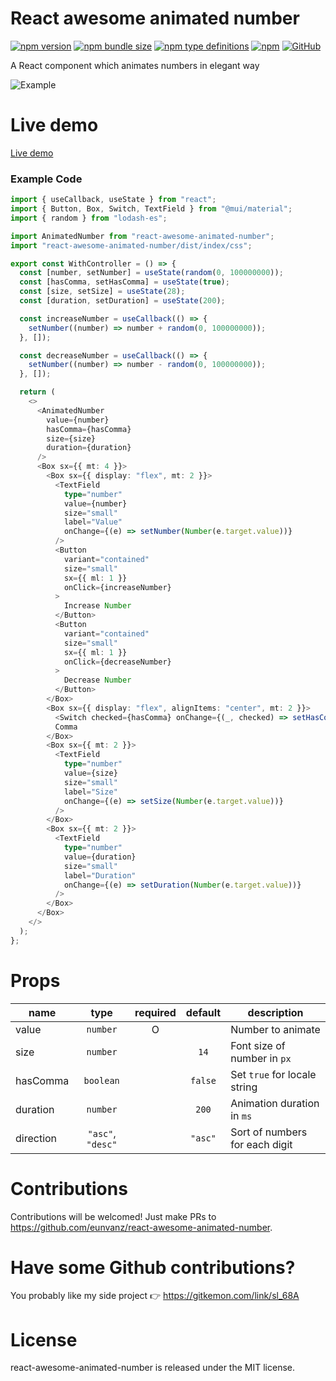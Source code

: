 # React awesome animated number

[![npm version](https://img.shields.io/npm/v/react-awesome-animated-number)](https://www.npmjs.com/package/react-awesome-animated-number) [![npm bundle size](https://img.shields.io/bundlephobia/minzip/react-awesome-animated-number)](https://www.npmjs.com/package/react-awesome-animated-number) [![npm type definitions](https://img.shields.io/npm/types/react-awesome-animated-number)](https://www.npmjs.com/package/react-awesome-animated-number) [![npm](https://img.shields.io/npm/dt/react-awesome-animated-number)](https://www.npmjs.com/package/react-awesome-animated-number) [![GitHub](https://img.shields.io/github/license/eunvanz/react-awesome-animated-number)](https://github.com/eunvanz/react-awesome-animated-number/blob/master/LICENSE)

A React component which animates numbers in elegant way

![Example](https://user-images.githubusercontent.com/17351661/152667932-aa0206e4-0c3c-4ad9-a58e-13e6e8fa4890.gif)

# Live demo

[Live demo](https://eunvanz.github.io/react-awesome-animated-number/iframe.html?id=components-animatednumber--with-controller&args=&viewMode=story)

### Example Code

```typescript
import { useCallback, useState } from "react";
import { Button, Box, Switch, TextField } from "@mui/material";
import { random } from "lodash-es";

import AnimatedNumber from "react-awesome-animated-number";
import "react-awesome-animated-number/dist/index/css";

export const WithController = () => {
  const [number, setNumber] = useState(random(0, 100000000));
  const [hasComma, setHasComma] = useState(true);
  const [size, setSize] = useState(28);
  const [duration, setDuration] = useState(200);

  const increaseNumber = useCallback(() => {
    setNumber((number) => number + random(0, 100000000));
  }, []);

  const decreaseNumber = useCallback(() => {
    setNumber((number) => number - random(0, 100000000));
  }, []);

  return (
    <>
      <AnimatedNumber
        value={number}
        hasComma={hasComma}
        size={size}
        duration={duration}
      />
      <Box sx={{ mt: 4 }}>
        <Box sx={{ display: "flex", mt: 2 }}>
          <TextField
            type="number"
            value={number}
            size="small"
            label="Value"
            onChange={(e) => setNumber(Number(e.target.value))}
          />
          <Button
            variant="contained"
            size="small"
            sx={{ ml: 1 }}
            onClick={increaseNumber}
          >
            Increase Number
          </Button>
          <Button
            variant="contained"
            size="small"
            sx={{ ml: 1 }}
            onClick={decreaseNumber}
          >
            Decrease Number
          </Button>
        </Box>
        <Box sx={{ display: "flex", alignItems: "center", mt: 2 }}>
          <Switch checked={hasComma} onChange={(_, checked) => setHasComma(checked)} />{" "}
          Comma
        </Box>
        <Box sx={{ mt: 2 }}>
          <TextField
            type="number"
            value={size}
            size="small"
            label="Size"
            onChange={(e) => setSize(Number(e.target.value))}
          />
        </Box>
        <Box sx={{ mt: 2 }}>
          <TextField
            type="number"
            value={duration}
            size="small"
            label="Duration"
            onChange={(e) => setDuration(Number(e.target.value))}
          />
        </Box>
      </Box>
    </>
  );
};
```

# Props

| name      |       type        | required | default | description                    |
| --------- | :---------------: | :------: | :-----: | ------------------------------ |
| value     |     `number`      |    O     |         | Number to animate              |
| size      |     `number`      |          |  `14`   | Font size of number in `px`    |
| hasComma  |     `boolean`     |          | `false` | Set `true` for locale string   |
| duration  |     `number`      |          |  `200`  | Animation duration in `ms`     |
| direction | `"asc"`, `"desc"` |          | `"asc"` | Sort of numbers for each digit |

# Contributions

Contributions will be welcomed! Just make PRs to https://github.com/eunvanz/react-awesome-animated-number.

# Have some Github contributions?

You probably like my side project 👉 https://gitkemon.com/link/sl_68A

# License

react-awesome-animated-number is released under the MIT license.
